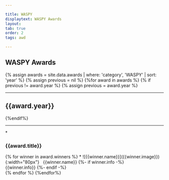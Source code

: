 ```yaml
---

title: WASPY
displaytext: WASPY Awards
layout:
tab: true
order: 2
tags: awd

---
```


## WASPY Awards
{% assign awards = site.data.awards | where: 'category', 'WASPY' | sort: 'year' %}
{% assign previous = nil %}
{%for award in awards %}
{% if previous != award.year %}
{% assign previous = award.year %}
<hr>
<h2>{{award.year}}</h2>
{%endif%}
<br>
<hr>
* <h3>{{award.title}}</h3>
{% for winner in award.winners %}
    * ![{{winner.name}}]({{winner.image}}){:width="80px"}&nbsp;&nbsp;&nbsp;{{winner.name}}
{%- if winner.info -%}
     <br>{{winner.info}}
{%- endif -%}
<br>
{% endfor %}
{%endfor%}
